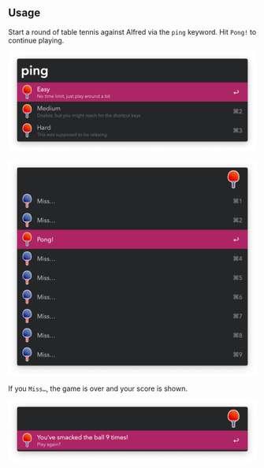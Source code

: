 ## Usage

Start a round of table tennis against Alfred via the `ping` keyword. Hit `Pong!` to continue playing.

![Difficulty modes](images/difficulty.png)

![Game in progress](images/progress.png)

If you `Miss…`, the game is over and your score is shown.

![Score after a game over](images/score.png)
